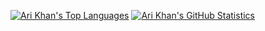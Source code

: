 [![Ari Khan's Top Languages](https://github-readme-stats.vercel.app/api/top-langs/?username=Proking4444&size_weight=50&count_weight=50&langs_count=24&layout=compact)](https://github.com/Proking4444)
[![Ari Khan's GitHub Statistics](https://github-readme-stats.vercel.app/api?username=Proking4444)](https://github.com/Proking4444)
